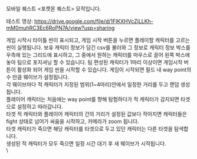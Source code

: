 모바일 퀘스트 <포켓몬 퀘스트> 모작입니다.

테스트 영상: https://drive.google.com/file/d/1FlKXHVcZjLLKh-mM0muhRC3Ec6RoPN7A/view?usp=sharing

게임 시작시 타이틀 씬이 표시되고, 게임 시작 버튼을 누르면 플레이할 캐릭터를 고르는 씬이 실행됩니다.
보유 캐릭터 정보가 담긴 csv를 불러와 그 정보로 캐릭터 정보 박스를 우측에 있는 그리드에 표시하고, 그 중에서 원하는 캐릭터를 마우스로 끌어 왼쪽 박스에 놓아 팀으로 포지셔닝 할 수 있습니다.
팀 편성된 캐릭터가 1마리 이상이면 게임시작 버튼이 활성화 되어 게임 씬을 시작할 수 있습니다.
게임이 시작되면 필드 내 way point의 수 만큼 웨이브가 설정됩니다.\
각 웨이브마다 적 캐릭터가 지정된 범위(1~4마리)안에서 일정한 거리를 두고 랜덤 생성됩니다.\
플레이어 캐릭터는 처음에는 way point를 향해 탐험하다가 적 캐릭터가 감지되면 타겟으로 설정하고 따라갑니다.\
타겟 적 캐릭터와 플레이어 캐릭터의 간의 거리가 설정된 값보다 작아지면 캐릭터들은 fight 상태로 넘어가 싸움을 시작하고, 카메라가 zoom 됩니다.\
타겟 캐릭터가 죽으면 해당 캐릭터를 타겟으로 두고 있던 캐릭터는 다른 타겟을 탐색합니다.\
생성된 적 캐릭터가 모두 죽으면 일정 시간 대기 후 새 웨이브가 시작됩니다.\
\

